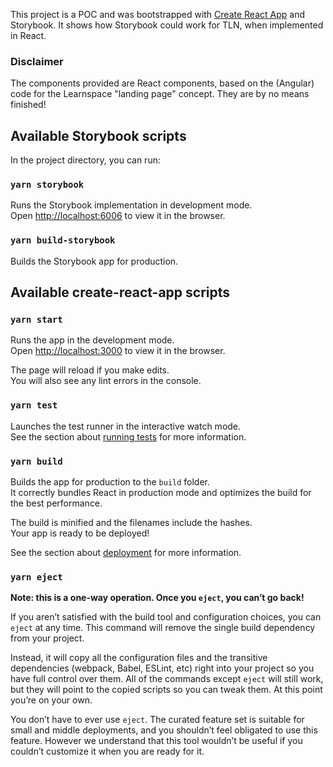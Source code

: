 This project is a POC and was bootstrapped with [Create React App](https://github.com/facebook/create-react-app) and Storybook. It shows how Storybook could work for TLN, when implemented in React.

### Disclaimer

The components provided are React components, based on the (Angular) code for the Learnspace "landing page" concept. They are by no means finished!

## Available Storybook scripts

In the project directory, you can run:

### `yarn storybook`

Runs the Storybook implementation in development mode.<br />
Open [http://localhost:6006](http://localhost:6006) to view it in the browser.

### `yarn build-storybook`

Builds the Storybook app for production.

## Available create-react-app scripts

### `yarn start`

Runs the app in the development mode.<br />
Open [http://localhost:3000](http://localhost:3000) to view it in the browser.

The page will reload if you make edits.<br />
You will also see any lint errors in the console.

### `yarn test`

Launches the test runner in the interactive watch mode.<br />
See the section about [running tests](https://facebook.github.io/create-react-app/docs/running-tests) for more information.

### `yarn build`

Builds the app for production to the `build` folder.<br />
It correctly bundles React in production mode and optimizes the build for the best performance.

The build is minified and the filenames include the hashes.<br />
Your app is ready to be deployed!

See the section about [deployment](https://facebook.github.io/create-react-app/docs/deployment) for more information.

### `yarn eject`

**Note: this is a one-way operation. Once you `eject`, you can’t go back!**

If you aren’t satisfied with the build tool and configuration choices, you can `eject` at any time. This command will remove the single build dependency from your project.

Instead, it will copy all the configuration files and the transitive dependencies (webpack, Babel, ESLint, etc) right into your project so you have full control over them. All of the commands except `eject` will still work, but they will point to the copied scripts so you can tweak them. At this point you’re on your own.

You don’t have to ever use `eject`. The curated feature set is suitable for small and middle deployments, and you shouldn’t feel obligated to use this feature. However we understand that this tool wouldn’t be useful if you couldn’t customize it when you are ready for it.
